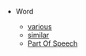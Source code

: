 * Word

  * [various](English/word/various)
  * [similar](English/word/similar)
  * [Part Of Speech](English/word/partOfSpeech)
  